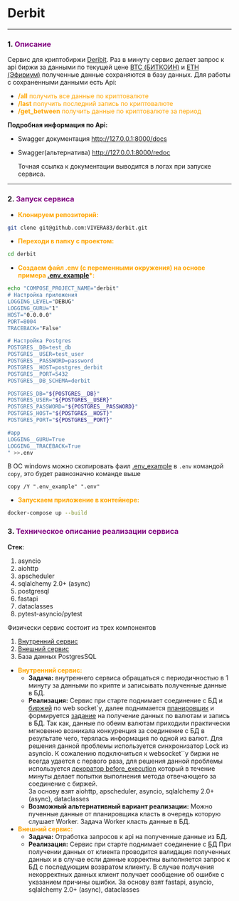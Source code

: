 # Derbit

___


<span id="0"></span>

### <span id="1">1. </span><span style="color:purple">Описание</span>

Сервис для криптобиржи [Deribit](https://www.deribit.com/ru/). Раз в минуту сервис делает запрос к api биржи за данными
по текущей цене [BTC (БИТКОИН)](https://ru.wikipedia.org/wiki/%D0%91%D0%B8%D1%82%D0%BA%D0%BE%D0%B9%D0%BD) и
[ETH (Эфириум)](https://en.wikipedia.org/wiki/Ethereum) полученные данные сохраняются в базу данных.
Для работы с сохраненными данными есть Api:

* </span><span style="color:orange">__/all__ получить все данные по криптовалюте</span>
* </span><span style="color:orange">__/last__ получить последний запись по криптовалюте</span>
* </span><span style="color:orange">__/get_between__ получить данные по криптовалюте за период</span>

__Подробная информация по Api:__

- Swagger документация http://127.0.0.1:8000/docs
- Swagger(альтернатива) http://127.0.0.1:8000/redoc

  Точная ссылка к документации выводится в логах при запуске сервиса.

___

### <span id="2">2. </span><span style="color:purple">Запуск сервиса</span>

* </span><span style="color:orange">__Клонируем репозиторий:__</span>

```bash
git clone git@github.com:VIVERA83/derbit.git
```

* </span><span style="color:orange">__Переходи в папку с проектом:__</span>

```bash
cd derbit
```

* </span><span style="color:orange">__Создаем файл .env (с переменными окружения) на основе
  примера [.env_example](.env_example)*:__</span>

```bash
echo "COMPOSE_PROJECT_NAME="derbit"
# Настройка приложения
LOGGING_LEVEL="DEBUG"
LOGGING_GURU="1"
HOST="0.0.0.0"
PORT=8004
TRACEBACK="False"

# Настройка Postgres
POSTGRES__DB=test_db
POSTGRES__USER=test_user
POSTGRES__PASSWORD=password
POSTGRES__HOST=postgres_derbit
POSTGRES__PORT=5432
POSTGRES__DB_SCHEMA=derbit

POSTGRES_DB="${POSTGRES__DB}"
POSTGRES_USER="${POSTGRES__USER}"
POSTGRES_PASSWORD="${POSTGRES__PASSWORD}"
POSTGRES_HOST="${POSTGRES__HOST}"
POSTGRES_PORT="${POSTGRES__PORT}"

#app
LOGGING__GURU=True
LOGGING__TRACEBACK=True
" >>.env
```

В ОС windows можно скопировать фаил [.env_example](.env_example) в `.env` командой `copy`, это будет равнозначно команде
выше

```shell
copy /Y ".env_example" ".env"
```

* </span><span style="color:orange">__Запускаем приложение в контейнере:__</span>

```bash
docker-compose up --build
```


### <span id="3">3. </span><span style="color:purple">Техническое описание реализации сервиса </span>
__Стек__:
1. asyncio
2. aiohttp
3. apscheduler
4. sqlalchemy 2.0+ (async)
5. postgresql
6. fastapi
7. dataclasses
8. pytest-asyncio/pytest

Физически сервис состоит из трех компонентов
1. [Внутренний сервис](internal_service)
2. [Внешний сервис](external_service)
3. База данных PostgresSQL
* </span><span style="color:orange">__Внутренний сервис:__</span>
   - __Задача:__ внутреннего сервиса обращаться с периодичностью в 1 минуту за данными по крипте и записывать 
полученные данные в БД. 
   - __Реализация:__ Сервис при старте поднимает соединение с БД и [биржей](internal_service%2Fstore%2Fws%2Fws_accessor.py) 
по web socket`у, далее поднимается [планировщик](internal_service%2Fstore%2Fscheduler%2Faccessor.py) и формируется 
[задание](internal_service%2Fstore%2Fscheduler%2Fmanager.py) на получение данных по валютам и запись в БД. 
Так как, данные по обеим валютам приходили практически мгновенно возникала конкуренция за соединение с БД в
результате чего, терялась информация по одной из валют. Для решения данной проблемы используется синхронизатор Lock
из asyncio. К сожалению подключиться к websocket``у биржи не всегда удается с первого раза, для решения данной проблемы 
используется [декоратор before_execution](internal_service%2Fbase%2Futils.py) который в течение минуты делает попытки выполнения метода отвечающего за соединение с биржей.   
За основу взят aiohttp, apscheduler, asyncio, sqlalchemy 2.0+ (async), dataclasses
   - __Возможный альтернативный вариант реализации:__ Можно пученные данные от планировщика класть в очередь которую 
слушает Worker. Задача Worker класть данные в БД.
* </span><span style="color:orange">__Внешний сервис:__</span>
  - __Задача:__ Отработка запросов к api на полученные данные из БД.
  - __Реализация:__ Сервис при старте поднимает соединение с [БД](external_service%2Fstore%2Fdatabase%2Fdatabase.py)
При получении данных от клиента проводится валидация полученных данных и в случае если данные корректны выполняется 
запрос к БД с последующим возвратом клиенту. В случае получения некорректных данных клиент получает сообщение об 
ошибке с указанием причины ошибки.
За основу взят fastapi, asyncio, sqlalchemy 2.0+ (async), dataclasses
